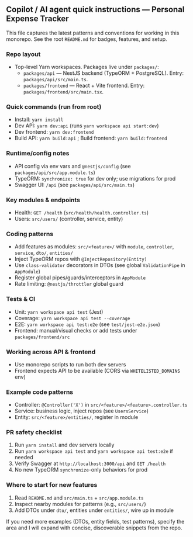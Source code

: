 ## Copilot / AI agent quick instructions — Personal Expense Tracker

This file captures the latest patterns and conventions for working in this monorepo. See the root `README.md` for badges, features, and setup.

### Repo layout

- Top-level Yarn workspaces. Packages live under `packages/`:
  - `packages/api` — NestJS backend (TypeORM + PostgreSQL). Entry: `packages/api/src/main.ts`.
  - `packages/frontend` — React + Vite frontend. Entry: `packages/frontend/src/main.tsx`.

### Quick commands (run from root)

- Install: `yarn install`
- Dev API: `yarn dev:api` (runs `yarn workspace api start:dev`)
- Dev frontend: `yarn dev:frontend`
- Build API: `yarn build:api` ; Build frontend: `yarn build:frontend`

### Runtime/config notes

- API config via env vars and `@nestjs/config` (see `packages/api/src/app.module.ts`)
- TypeORM: `synchronize: true` for dev only; use migrations for prod
- Swagger UI: `/api` (see `packages/api/src/main.ts`)

### Key modules & endpoints

- Health: `GET /health` (`src/health/health.controller.ts`)
- Users: `src/users/` (controller, service, entity)

### Coding patterns

- Add features as modules: `src/<feature>/` with `module`, `controller`, `service`, `dto/`, `entities/`
- Inject TypeORM repos with `@InjectRepository(Entity)`
- Use `class-validator` decorators in DTOs (see global `ValidationPipe` in `AppModule`)
- Register global pipes/guards/interceptors in `AppModule`
- Rate limiting: `@nestjs/throttler` global guard

### Tests & CI

- Unit: `yarn workspace api test` (Jest)
- Coverage: `yarn workspace api test --coverage`
- E2E: `yarn workspace api test:e2e` (see `test/jest-e2e.json`)
- Frontend: manual/visual checks or add tests under `packages/frontend/src`

### Working across API & frontend

- Use monorepo scripts to run both dev servers
- Frontend expects API to be available (CORS via `WHITELISTED_DOMAINS` env)

### Example code patterns

- Controller: `@Controller('X')` in `src/<feature>/<feature>.controller.ts`
- Service: business logic, inject repos (see `UsersService`)
- Entity: `src/<feature>/entities/`, register in module

### PR safety checklist

1. Run `yarn install` and dev servers locally
2. Run `yarn workspace api test` and `yarn workspace api test:e2e` if needed
3. Verify Swagger at `http://localhost:3000/api` and `GET /health`
4. No new TypeORM `synchronize`-only behaviors for prod

### Where to start for new features

1. Read `README.md` and `src/main.ts` + `src/app.module.ts`
2. Inspect nearby modules for patterns (e.g., `src/users/`)
3. Add DTOs under `dto/`, entities under `entities/`, wire up in module

If you need more examples (DTOs, entity fields, test patterns), specify the area and I will expand with concise, discoverable snippets from the repo.
